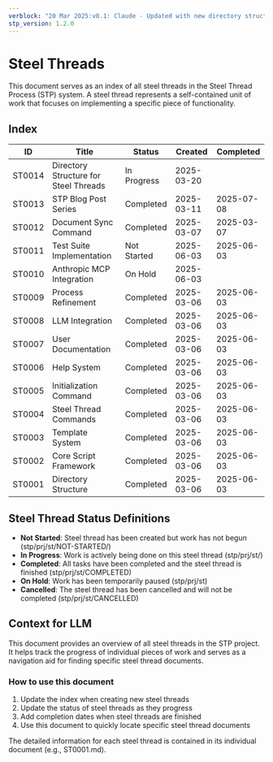 ```yaml
---
verblock: "20 Mar 2025:v0.1: Claude - Updated with new directory structure"
stp_version: 1.2.0
---
```

# Steel Threads

This document serves as an index of all steel threads in the Steel Thread Process (STP) system. A steel thread represents a self-contained unit of work that focuses on implementing a specific piece of functionality.

## Index

<!-- BEGIN: STEEL_THREAD_INDEX -->
ID         | Title                                                      | Status           | Created    | Completed 
-----------|------------------------------------------------------------|------------------|------------|-----------
ST0014     | Directory Structure for Steel Threads                      | In Progress      | 2025-03-20 |           
ST0013     | STP Blog Post Series                                       | Completed        | 2025-03-11 | 2025-07-08
ST0012     | Document Sync Command                                      | Completed        | 2025-03-07 | 2025-03-07
ST0011     | Test Suite Implementation                                  | Not Started      | 2025-06-03 | 2025-06-03
ST0010     | Anthropic MCP Integration                                  | On Hold          | 2025-06-03 |           
ST0009     | Process Refinement                                         | Completed        | 2025-03-06 | 2025-06-03
ST0008     | LLM Integration                                            | Completed        | 2025-03-06 | 2025-06-03
ST0007     | User Documentation                                         | Completed        | 2025-03-06 | 2025-06-03
ST0006     | Help System                                                | Completed        | 2025-03-06 | 2025-06-03
ST0005     | Initialization Command                                     | Completed        | 2025-03-06 | 2025-06-03
ST0004     | Steel Thread Commands                                      | Completed        | 2025-03-06 | 2025-06-03
ST0003     | Template System                                            | Completed        | 2025-03-06 | 2025-06-03
ST0002     | Core Script Framework                                      | Completed        | 2025-03-06 | 2025-06-03
ST0001     | Directory Structure                                        | Completed        | 2025-03-06 | 2025-06-03
<!-- END: STEEL_THREAD_INDEX -->

## Steel Thread Status Definitions

<!-- BEGIN: STATUS_DEFINITIONS -->
- **Not Started**: Steel thread has been created but work has not begun (stp/prj/st/NOT-STARTED/)
- **In Progress**: Work is actively being done on this steel thread (stp/prj/st/)
- **Completed**: All tasks have been completed and the steel thread is finished (stp/prj/st/COMPLETED)
- **On Hold**: Work has been temporarily paused (stp/prj/st)
- **Cancelled**: The steel thread has been cancelled and will not be completed (stp/prj/st/CANCELLED)
<!-- END: STATUS_DEFINITIONS -->

## Context for LLM

This document provides an overview of all steel threads in the STP project. It helps track the progress of individual pieces of work and serves as a navigation aid for finding specific steel thread documents.

### How to use this document

<!-- BEGIN: USAGE_INSTRUCTIONS -->
1. Update the index when creating new steel threads
2. Update the status of steel threads as they progress
3. Add completion dates when steel threads are finished
4. Use this document to quickly locate specific steel thread documents
<!-- END: USAGE_INSTRUCTIONS -->

The detailed information for each steel thread is contained in its individual document (e.g., ST0001.md).
